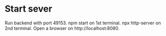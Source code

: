 # Start sever
Run backend with port 49153.
npm start on 1st terminal.
npx http-server on 2nd terminal.
Open a browser on http://localhost:8080.